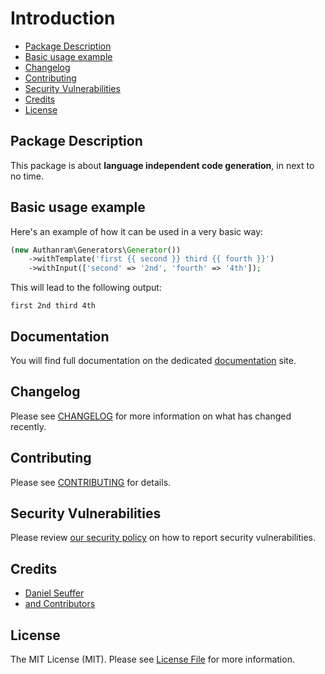 # Introduction

- [Package Description](#package-description)
- [Basic usage example](#basic-usage-example)
- [Changelog](#changelog)
- [Contributing](#contributing)
- [Security Vulnerabilities](#security-vulnerabilities)
- [Credits](#credits)
- [License](#license)

## Package Description

This package is about __language independent code generation__, in next to no
time.

## Basic usage example

Here's an example of how it can be used in a very basic way:

```php
(new Authanram\Generators\Generator())
    ->withTemplate('first {{ second }} third {{ fourth }}')
    ->withInput(['second' => '2nd', 'fourth' => '4th']);
```

This will lead to the following output:

```shell
first 2nd third 4th
```

## Documentation

You will find full documentation on the dedicated
[documentation](https://authanram.com/docs/generators) site.

## Changelog

Please see [CHANGELOG](https://github.com/authanram/generators/blob/master/CHANGELOG.md) for
more information on what has changed recently.

## Contributing

Please see [CONTRIBUTING](https://github.com/authanram/generators/blob/master/.github/CONTRIBUTING.md)
for details.

## Security Vulnerabilities

Please review [our security policy](https://github.com/authanram/generators/security/policy)
on how to report security vulnerabilities.

## Credits

- [Daniel Seuffer](https://github.com/authanram)
- [and Contributors](https://github.com/authanram/generators/graphs/contributors)

## License

The MIT License (MIT). Please see [License File](https://github.com/authanram/generators/blob/master/LICENSE.md)
for more information.
